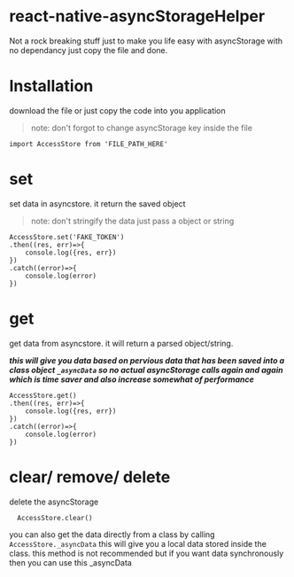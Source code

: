 
# react-native-asyncStorageHelper
Not a rock breaking stuff just to make you life easy with asyncStorage with no dependancy just copy the file and done.

# Installation
download the file or just copy the code into you application 

> note: don't forgot to change asyncStorage key inside the file

    import AccessStore from 'FILE_PATH_HERE'
# set
set  data in asyncstore. it return the saved object 

> note: don't stringify the data  just pass a object or string

    AccessStore.set('FAKE_TOKEN')
    .then((res, err)=>{
	    console.log({res, err})
    })
    .catch((error)=>{
	    console.log(error)
    })
# get
get  data from asyncstore. it will return a parsed object/string. 

***this will give you data based on pervious data that has been saved into a class object  `_asyncData`  so no actual asyncStorage calls again and again which is time saver and also increase somewhat of performance***

 

    AccessStore.get()
    .then((res, err)=>{
	    console.log({res, err})
    })
    .catch((error)=>{
	    console.log(error)
    })

# clear/ remove/ delete
delete the asyncStorage 

      AccessStore.clear()



you can also get the data directly from a class by calling `AccessStore._asyncData` this will give you a local data stored inside the class. this method is not recommended but if  you want data synchronously then you can use this 
_asyncData
